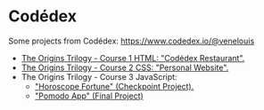 # Codédex

Some projects from Codédex: https://www.codedex.io/@venelouis

<ul>

<li><a href="https://venelouis.github.io/codedex/The%20Origins%20Trilogy/Course%201%20HTML/restaurant_menu.html">The Origins Trilogy - Course 1 HTML: "Codédex Restaurant".</a></li>

<li><a href="https://venelouis.github.io/codedex/The%20Origins%20Trilogy/Course%202%20CSS/personal-website/index.html">The Origins Trilogy - Course 2 CSS: "Personal Website".</a></li>

<li>The Origins Trilogy - Course 3 JavaScript:
    <ul>
        <li><a href="https://venelouis.github.io/codedex/The%20Origins%20Trilogy/Course%203%20JavaScript/CheckpointProject.html">"Horoscope Fortune" (Checkpoint Project).
        </li></a>
</li>
</ul>
    <ul>
        <li><a href="https://venelouis.github.io/codedex/The%20Origins%20Trilogy/Course%203%20JavaScript/Final%20projects/Pomodoro/index.html">"Pomodo App" (Final Project)</li></a>
    </ul>

</ul>